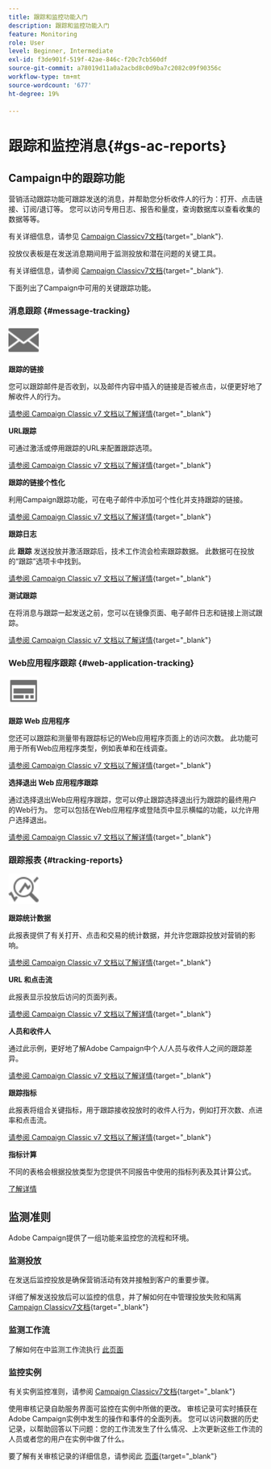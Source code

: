 ```yaml
---
title: 跟踪和监控功能入门
description: 跟踪和监控功能入门
feature: Monitoring
role: User
level: Beginner, Intermediate
exl-id: f3de901f-519f-42ae-846c-f20c7cb560df
source-git-commit: a78019d11a0a2acbd8c0d9ba7c2082c09f90356c
workflow-type: tm+mt
source-wordcount: '677'
ht-degree: 19%

---
```


# 跟踪和监控消息{#gs-ac-reports}

## Campaign中的跟踪功能

营销活动跟踪功能可跟踪发送的消息，并帮助您分析收件人的行为：打开、点击链接、订阅/退订等。 您可以访问专用日志、报告和量度，查询数据库以查看收集的数据等等。

有关详细信息，请参见 [Campaign Classicv7文档](https://experienceleague.adobe.com/docs/campaign-classic/using/getting-started/profile-management/editing-a-profile.html#tracking-tab){target="_blank"}.

投放仪表板是在发送消息期间用于监测投放和潜在问题的关键工具。

有关详细信息，请参阅 [Campaign Classicv7文档](https://experienceleague.adobe.com/docs/campaign-classic/using/sending-messages/monitoring-deliveries/delivery-dashboard.html#sending-messages){target="_blank"}.

下面列出了Campaign中可用的关键跟踪功能。

### 消息跟踪 {#message-tracking}

<img src="assets/do-not-localize/icon-message-tracking.svg" width="60px">

**跟踪的链接**

您可以跟踪邮件是否收到，以及邮件内容中插入的链接是否被点击，以便更好地了解收件人的行为。

[请参阅 Campaign Classic v7 文档以了解详情](https://experienceleague.adobe.com/docs/campaign-classic/using/sending-messages/tracking-messages/how-to-configure-tracked-links.html#sending-messages){target="_blank"}

**URL跟踪**

可通过激活或停用跟踪的URL来配置跟踪选项。

[请参阅 Campaign Classic v7 文档以了解详情](https://experienceleague.adobe.com/docs/campaign-classic/using/sending-messages/tracking-messages/personalizing-url-tracking.html#sending-messages){target="_blank"}


**跟踪的链接个性化**

利用Campaign跟踪功能，可在电子邮件中添加可个性化并支持跟踪的链接。

[请参阅 Campaign Classic v7 文档以了解详情](https://experienceleague.adobe.com/docs/campaign-classic/using/sending-messages/tracking-messages/tracking-personalized-links/tracking-personalized-links.html#sending-messages){target="_blank"}

**跟踪日志**

此 **跟踪** 发送投放并激活跟踪后，技术工作流会检索跟踪数据。 此数据可在投放的“跟踪”选项卡中找到。

[请参阅 Campaign Classic v7 文档以了解详情](https://experienceleague.adobe.com/docs/campaign-classic/using/sending-messages/tracking-messages/accessing-the-tracking-logs.html#sending-messages){target="_blank"}

**测试跟踪**

在将消息与跟踪一起发送之前，您可以在镜像页面、电子邮件日志和链接上测试跟踪。

[请参阅 Campaign Classic v7 文档以了解详情](https://experienceleague.adobe.com/docs/campaign-classic/using/sending-messages/tracking-messages/testing-tracking.html#sending-messages){target="_blank"}

### Web应用程序跟踪 {#web-application-tracking}

<img src="assets/do-not-localize/icon-web-app.svg" width="60px">

**跟踪 Web 应用程序**

您还可以跟踪和测量带有跟踪标记的Web应用程序页面上的访问次数。 此功能可用于所有Web应用程序类型，例如表单和在线调查。

[请参阅 Campaign Classic v7 文档以了解详情](https://experienceleague.adobe.com/docs/campaign-classic/using/designing-content/web-applications/tracking-a-web-application.html#designing-content){target="_blank"}

**选择退出 Web 应用程序跟踪**

通过选择退出Web应用程序跟踪，您可以停止跟踪选择退出行为跟踪的最终用户的Web行为。 您可以包括在Web应用程序或登陆页中显示横幅的功能，以允许用户选择退出。

[请参阅 Campaign Classic v7 文档以了解详情](https://experienceleague.adobe.com/docs/campaign-classic/using/designing-content/web-applications/web-application-tracking-opt-out.html#designing-content){target="_blank"}

### 跟踪报表 {#tracking-reports}

<img src="assets/do-not-localize/icon_monitor.svg" width="60px">

**跟踪统计数据**

此报表提供了有关打开、点击和交易的统计数据，并允许您跟踪投放对营销的影响。

[请参阅 Campaign Classic v7 文档以了解详情](https://experienceleague.adobe.com/docs/campaign-classic/using/sending-messages/tracking-messages/about-message-tracking.html#tracking-reports){target="_blank"}

**URL 和点击流**

此报表显示投放后访问的页面列表。

[请参阅 Campaign Classic v7 文档以了解详情](https://experienceleague.adobe.com/docs/campaign-classic/using/reporting/reports-on-deliveries/delivery-reports.html#urls-and-click-streams){target="_blank"}

**人员和收件人**

通过此示例，更好地了解Adobe Campaign中个人/人员与收件人之间的跟踪差异。

[请参阅 Campaign Classic v7 文档以了解详情](https://experienceleague.adobe.com/docs/campaign-classic/using/reporting/reports-on-deliveries/person-people-recipients.html#reporting){target="_blank"}

**跟踪指标**

此报表将组合关键指标，用于跟踪接收投放时的收件人行为，例如打开次数、点进率和点击流。

[请参阅 Campaign Classic v7 文档以了解详情](https://experienceleague.adobe.com/docs/campaign-classic/using/reporting/reports-on-deliveries/delivery-reports.html#reporting){target="_blank"}

**指标计算**

不同的表格会根据投放类型为您提供不同报告中使用的指标列表及其计算公式。

[了解详情](../reporting/metrics-calculation.md)

## 监测准则

Adobe Campaign提供了一组功能来监控您的流程和环境。

### 监测投放

在发送后监控投放是确保营销活动有效并接触到客户的重要步骤。

详细了解发送投放后可以监控的信息，并了解如何在中管理投放失败和隔离 [Campaign Classicv7文档](https://experienceleague.adobe.com/docs/campaign-classic/using/sending-messages/monitoring-deliveries/about-delivery-monitoring.html?lang=zh-Hans#sending-messages){target="_blank"}

### 监测工作流

了解如何在中监测工作流执行 [此页面](https://experienceleague.adobe.com/docs/campaign/automation/workflows/monitoring-workflows/monitor-workflow-execution.html)

### 监控实例

有关实例监控准则，请参阅 [Campaign Classicv7文档](https://experienceleague.adobe.com/docs/campaign-classic/using/monitoring-campaign-classic/introduction/monitoring-guidelines.html#monitoring-campaign-classic){target="_blank"}

使用审核记录自助服务界面可监控在实例中所做的更改。 审核记录可实时捕获在Adobe Campaign实例中发生的操作和事件的全面列表。 您可以访问数据的历史记录，以帮助回答以下问题：您的工作流发生了什么情况、上次更新这些工作流的人员或者您的用户在实例中做了什么。

要了解有关审核记录的详细信息，请参阅此 [页面](../reporting/audit-trail.md){target="_blank"}
